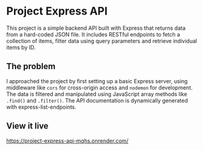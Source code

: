 # Project Express API

This project is a simple backend API built with Express that returns data from a hard-coded JSON file. It includes RESTful endpoints to fetch a collection of items, filter data using query parameters and retrieve individual items by ID.

## The problem

I approached the project by first setting up a basic Express server, using middleware like `cors` for cross-origin access and `nodemon` for development. The data is filtered and manipulated using JavaScript array methods like `.find()` and `.filter()`. The API documentation is dynamically generated with express-list-endpoints.

## View it live

https://project-express-api-mqhs.onrender.com/
